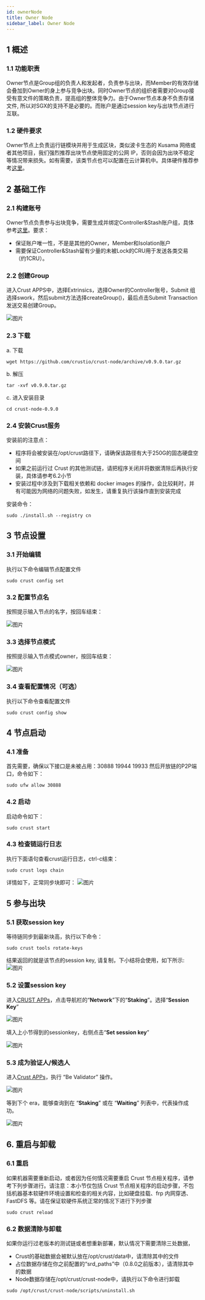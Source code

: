 ```yaml
---
id: ownerNode
title: Owner Node
sidebar_label: Owner Node
---
```


## 1 概述

### 1.1 功能职责

Owner节点是Group组的负责人和发起者，负责参与出块，而Member的有效存储会叠加到Owner的身上参与竞争出块。同时Owner节点的组织者需要对Group接受有意文件的策略负责，提高组的整体竞争力。由于Owner节点本身不负责存储文件, 所以对SGX的支持不是必要的。而账户是通过session key与出块节点进行互联。

### 1.2 硬件要求

Owner节点上负责运行链模块并用于生成区块，类似波卡生态的 Kusama 网络或者其他项目，我们强烈推荐出块节点使用固定的公网 IP，否则会因为出块不稳定等情况带来损失。如有需要，该类节点也可以配置在云计算机中。具体硬件推荐参考[这里](node-Hard-wareSpec.md)。

## 2 基础工作

### 2.1 构建账号

Owner节点负责参与出块竞争，需要生成并绑定Controller&Stash账户组，具体参考[这里](new-bond.md)。要求：

* 保证账户唯一性，不是是其他的Owner，Member和Isolation账户
* 需要保证Controller&Stash留有少量的未被Lock的CRU用于发送各类交易（约1CRU）。
### 2.2 创建Group

进入Crust APPS中，选择Extrinsics，选择Owner的Controller账号，Submit 组选择swork，然后submit方法选择createGroup()，最后点击Submit Transaction发送交易创建Group。

![图片](assets/mining/create_group.png)

### 2.3 下载

a. 下载

```plain
wget https://github.com/crustio/crust-node/archive/v0.9.0.tar.gz
```
b. 解压
```plain
tar -xvf v0.9.0.tar.gz
```
c. 进入安装目录
```plain
cd crust-node-0.9.0
```
### 2.4 安装Crust服务

安装前的注意点：

* 程序将会被安装在/opt/crust路径下，请确保该路径有大于250G的固态硬盘空间
* 如果之前运行过 Crust 的其他测试链，请把程序关闭并将数据清除后再执行安装，具体请参考6.2小节
* 安装过程中涉及到下载相关依赖和 docker images 的操作，会比较耗时，并有可能因为网络的问题失败，如发生，请重复执行该操作直到安装完成

安装命令：

```plain
sudo ./install.sh --registry cn
```
## 3 节点设置

### 3.1 开始编辑

执行以下命令编辑节点配置文件

```plain
sudo crust config set
```
### 3.2 配置节点名

按照提示输入节点的名字，按回车结束：

![图片](assets/mining/owner_name.png)

### 3.3 选择节点模式

按照提示输入节点模式owner，按回车结束：

![图片](assets/mining/owner_mode.png)

### 3.4 查看配置情况（可选）

执行以下命令查看配置文件

```plain
sudo crust config show
```
## 4 节点启动

### 4.1 准备

首先需要，确保以下接口是未被占用：30888 19944 19933 然后开放链的P2P端口，命令如下：

```plain
sudo ufw allow 30888
```
### 4.2 启动

启动命令如下：

```plain
sudo crust start 
```
### 4.3 检查链运行日志

执行下面语句查看crust运行日志，ctrl-c结束：

```plain
sudo crust logs chain
```
详情如下，正常同步块即可：
![图片](assets/mining/owner_all_run.png)

## 5 参与出块

### 5.1 获取session key

等待链同步到最新块高，执行以下命令：

```plain
sudo crust tools rotate-keys
```
结果返回的就是该节点的session key, 请复制，下小结将会使用，如下所示:
![图片](assets/mining/gen_sessionkey.png)

### 5.2  设置session key

进入[CRUST APPs](https://apps.crust.network/?rpc=wss%3A%2F%2Fapi-maxwell.crust.network#/explorer)，点击导航栏的“**Network**”下的“**Staking**”。选择“**Session Key**”

![图片](assets/mining/set_sessionkey1.png)

填入上小节得到的sessionkey，右侧点击“**Set session key**”

![图片](assets/mining/set_sessionkey2.png)


### 5.3 成为验证人/候选人

进入[Crust APPs](https://apps.crust.network/?rpc=wss%3A%2F%2Fapi-maxwell.crust.network#/explorer)，执行 “Be Validator” 操作。

![图片](assets/mining/be_validator1.png)

等到下个 era，能够查询到在 “**Staking**” 或在 “**Waiting**” 列表中，代表操作成功。

![图片](assets/mining/be_validator2.png)


## 6. 重启与卸载

### 6.1 重启

如果机器需要重新启动，或者因为任何情况需要重启 Crust 节点相关程序，请参考下列步骤进行。请注意：本小节仅包括 Crust 节点相关程序的启动步骤，不包括机器基本软硬件环境设置和检查的相关内容，比如硬盘挂载、frp 内网穿透、FastDFS 等。请在保证软硬件系统正常的情况下进行下列步骤

```plain
sudo crust reload
```
### 6.2 数据清除与卸载

如果你运行过老版本的测试链或者想重新部署，默认情况下需要清除三处数据，

* Crust的基础数据会被默认放在/opt/crust/data中，请清除其中的文件
* 占位数据存储在你之前配置的“srd_paths”中（0.8.0之前版本），请清除其中的数据
* Node数据存储在/opt/crust/crust-node中，请执行以下命令进行卸载
```plain
sudo /opt/crust/crust-node/scripts/uninstall.sh
```
